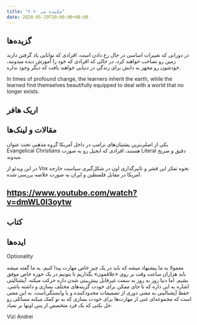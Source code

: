 ```yaml
---
title: "چکیده می ۲۰۲۰"
date: 2020-05-29T20:00:00+08:00
---
```


## گزیده‌ها
در دورانی که تغییرات اساسی در حال رخ دادن است، افرادی که توانایی یاد گرفتن دارند زمین رو تصاحب خواهند کرد، در حالی که افرادی که خود را آموزش دیده میدونند، خودشون رو مجهز به دانش برای زندگی در دنیایی خواهند یافت که دیگر وجود نداره.

In times of profound change, the learners inherit the earth, while the learned find themselves beautifully equipped to deal with a world that no longer exists.

اریک هافر
---

## مقالات و لینک‌ها
یکی از اصلی‌ترین پشتیان‌های ترامپ در داخل آمریکا گروه مذهبی تحت عنوان Evangelical Christians هستند، افرادی که انجیل رو به صورت Literal دقیق و صریح میدوند.

در این ویدئو از Vox نحوه تفکر این قشر و تاثیرگذاری اون در شکل‌گیری سیاست خارجه آمریکا در مقابل فلسطین و ایران به صورت خلاصه بررسی شده.

https://www.youtube.com/watch?v=dmWL0I3oytw
---

## کتاب

## ایده‌ها
Optionality

معمولا به ما پیشنهاد میشه که باید در یک چیز خاص مهارت پیدا کنیم. به ما گفته میشه باید هزاران ساعت وقت بر روی «علاقمون» بگذاریم تا بتونیم در یک حوزه خاص موفق بشیم. اما دنیا روز به روز به سمت غیرقابل پیش‌بینی شدن داره حرکت میکنه. آپشنالیتی اشاره به این داره که تا جای ممکن برای خودت گزینه‌های مختلف بسازی و داشته باشی. حفظ آپشنالیتی به معنی دوری از تصمیمات محدودکننده و یا وابستگی‌است. به این معنی است که مجموعه‌ای غنی از مهارت‌ها برای خودت بسازی که به تو کمک میکنه مسائلی رو حل بکنی که یک فرد متخصص از پس اونها بر نمیاد.

Vizi Andrei